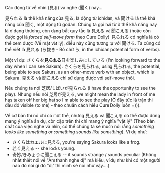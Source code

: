 Các động từ về nhìn (見る) và nghe (聞く) này...

見られる là thể khả năng của 見る, là động từ ichidan, và 聞ける là thể khả năng của 聞く, một động từ godan. Chúng ta gọi hai từ ở thể khả năng này là ở dạng thường, còn dạng bất quy tắc là 見える và 聞こえる (hoặc còn được gọi là *forced self-move form* theo Cure Dolly). 見られる có nghĩa là có thể xem được (Về mặt vật lý), điều này cũng tương tự với 聞ける. Ta cũng có thể viết là 見れる (ら抜き - Bỏ chữ ら, in the ichidan potential form of verbs).  

Một ví dụ: さくらを**見られる**日を楽しみにしている (I'm looking forward to the day when I can see Sakura). 
さくらを見られる, using 見られる, the potential, being able to see Sakura, as an other-move verb with an object, which is Sakura. 見える và 聞こえる chỉ sử dụng được với self-move thôi.

Nếu chúng ta nói 芝居/しばいが見られる (I have the opportunity to see the play).
Nhưng nếu nói 芝居が見える, we might mean the lady in front of me has taken off her big hat so I'm able to see the play (Ở đây tức là trận thi đấu đó visible (to me) - theo chuẩn cách hiểu Cure Dolly luôn =))).

Về cơ bản thì nó chỉ có một thể, nhưng 見える và 聞こえる có thể được dùng mang ý nghĩa ẩn dụ, còn cặp trên thì chỉ mang ý nghĩa "vật lý" (Theo bản chất của việc nghe và nhìn, có thể chúng ta sẽ muốn nói rằng *something looks like something or something sounds like something*).
Ví dụ như:
- さくらはカエルに見える, you're saying Sakura looks like a frog.
- 若く見える -- she looks young.
- 奇妙/きみょうに聞こえる -- it sounds strange / sounds peculiar (Không nhất thiết nói về "Âm thanh nghe dị" mà kiểu, ví dụ như khi có một người nào đó nói gì đó "dị" thì mình sẽ nói như vậy....)